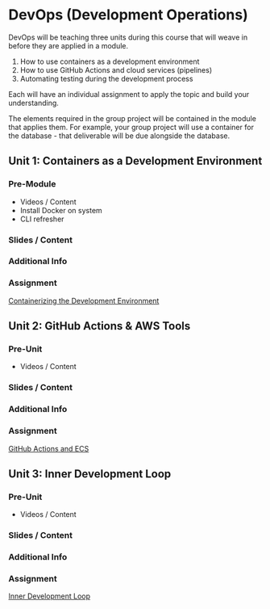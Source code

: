 # DevOps (Development Operations)

DevOps will be teaching three units during this course that will weave in before they are applied in a module.  

1. How to use containers as a development environment
2. How to use GitHub Actions and cloud services (pipelines)
3. Automating testing during the development process

Each will have an individual assignment to apply the topic and build your understanding.

The elements required in the group project will be contained in the module that applies them.  For example, your group project will use a container for the database - that deliverable will be due alongside the database.

## Unit 1: Containers as a Development Environment

### Pre-Module 

- Videos / Content
- Install Docker on system
- CLI refresher

### Slides / Content

### Additional Info

### Assignment

[Containerizing the Development Environment](Assignment1.md)

## Unit 2: GitHub Actions & AWS Tools

### Pre-Unit 

- Videos / Content

### Slides / Content

### Additional Info

### Assignment

[GitHub Actions and ECS](Assignment2.md)

## Unit 3: Inner Development Loop

### Pre-Unit 

- Videos / Content

### Slides / Content

### Additional Info

### Assignment

[Inner Development Loop](Assignment3.md)
